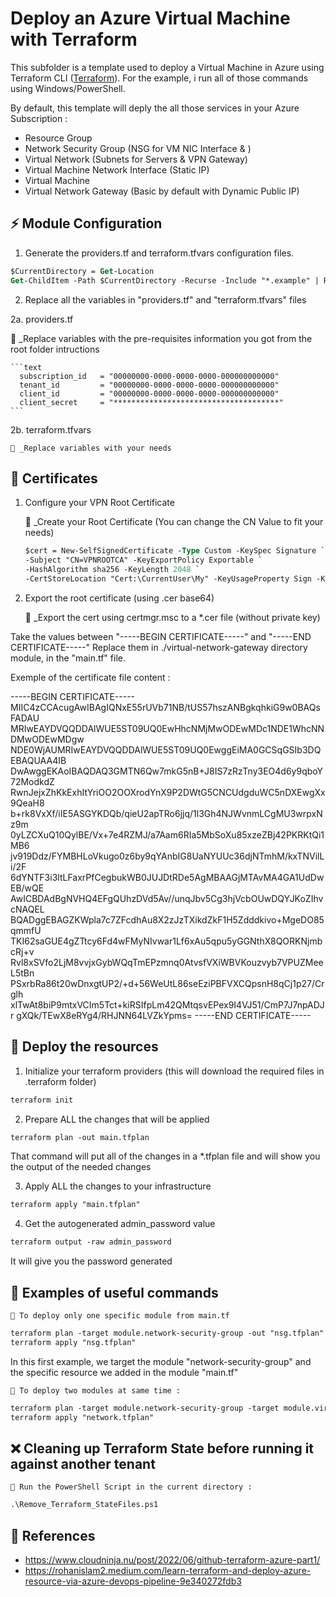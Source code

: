# Deploy an Azure Virtual Machine with Terraform

This subfolder is a template used to deploy a Virtual Machine in Azure using Terraform CLI ([Terraform](https://developer.hashicorp.com/terraform/downloads)). For the example, i run all of those commands using Windows/PowerShell.

By default, this template will deply the all those services in your Azure Subscription :

- Resource Group
- Network Security Group (NSG for VM NIC Interface & )
- Virtual Network (Subnets for Servers & VPN Gateway)
- Virtual Machine Network Interface (Static IP)
- Virtual Machine
- Virtual Network Gateway (Basic by default with Dynamic Public IP)

## ⚡ Module Configuration

1. Generate the providers.tf and terraform.tfvars configuration files.

```ps
$CurrentDirectory = Get-Location
Get-ChildItem -Path $CurrentDirectory -Recurse -Include "*.example" | Rename-Item -NewName { $_.Name -replace ".example","" }
```

2. Replace all the variables in "providers.tf" and "terraform.tfvars" files

  2a. providers.tf

  📍 _Replace variables with the pre-requisites information you got from the root folder intructions

    ```text
      subscription_id   = "00000000-0000-0000-0000-000000000000"
      tenant_id         = "00000000-0000-0000-0000-000000000000"
      client_id         = "00000000-0000-0000-0000-000000000000"
      client_secret     = "*************************************"
    ```

  2b. terraform.tfvars

    📍 _Replace variables with your needs

## 📜 Certificates

1. Configure your VPN Root Certificate

    📍 _Create your Root Certificate (You can change the CN Value to fit your needs)

    ```ps
    $cert = New-SelfSignedCertificate -Type Custom -KeySpec Signature `
    -Subject "CN=VPNROOTCA" -KeyExportPolicy Exportable `
    -HashAlgorithm sha256 -KeyLength 2048 `
    -CertStoreLocation "Cert:\CurrentUser\My" -KeyUsageProperty Sign -KeyUsage CertSign -NotAfter (Get-Date).AddYears(20)
    ```

2. Export the root certificate (using .cer base64)

    📍 _Export the cert using certmgr.msc to a *.cer file (without private key)

Take the values between "-----BEGIN CERTIFICATE-----" and "-----END CERTIFICATE-----" 
Replace them in ./virtual-network-gateway directory module, in the "main.tf" file.

Exemple of the certificate file content :

-----BEGIN CERTIFICATE-----
MIIC4zCCAcugAwIBAgIQNxE55rUVb71NB/tUS57hszANBgkqhkiG9w0BAQsFADAU
MRIwEAYDVQQDDAlWUE5ST09UQ0EwHhcNMjMwODEwMDc1NDE1WhcNNDMwODEwMDgw
NDE0WjAUMRIwEAYDVQQDDAlWUE5ST09UQ0EwggEiMA0GCSqGSIb3DQEBAQUAA4IB
DwAwggEKAoIBAQDAQ3GMTN6Qw7mkG5nB+J8IS7zRzTny3EO4d6y9qboY72ModkdZ
RwnJejxZhKkExhItYriOO2OOXrodYnX9P2DWtG5CNCUdgduWC5nDXEwgXx9QeaH8
b+rk8VxXf/iIE5ASGYKDQb/qieU2apTRo6jjq/1l3Gh4NJWvnmLCgMU3wrpxNz9m
0yLZCXuQ10QylBE/Vx+7e4RZMJ/a7Aam6RIa5MbSoXu85xzeZBj42PKRKtQi1MB6
jv919Ddz/FYMBHLoVkugo0z6by9qYAnbIG8UaNYUUc36djNTmhM/kxTNVilLi/2F
6dYNTF3i3ltLFaxrPfCegbukWB0JUJDtRDe5AgMBAAGjMTAvMA4GA1UdDwEB/wQE
AwICBDAdBgNVHQ4EFgQUhzDVd5Av//unqJbv5Cg3hjVcbOUwDQYJKoZIhvcNAQEL
BQADggEBAGZKWpla7c7ZFcdhAu8X2zJzTXikdZkF1H5Zdddkivo+MgeDO85qmmfU
TKI62saGUE4gZTtcy6Fd4wFMyNIvwar1Lf6xAu5qpu5yGGNthX8QORKNjmbcRj+v
Rvl8xSVfo2LjM8vvjxGybWQqTmEPzmnq0AtvsfVXiWBVKouzvyb7VPUZMeeL5tBn
PSxrbRa86t20wDnxgtUP2/+d+56WeUtL86seEziPBFVXCQpsnH8qCj1p27/Crglh
xlTwAt8biP9mtxVCIm5Tct+kiRSIfpLm42QMtqsvEPex9I4VJ51/CmP7J7npADJr
gXQk/TEwX8eRYg4/RHJNN64LVZkYpms=
-----END CERTIFICATE-----

## :rocket: Deploy the resources

1. Initialize your terraform providers (this will download the required files in .terraform folder)

```ps
terraform init
```

2. Prepare ALL the changes that will be applied

```ps
terraform plan -out main.tfplan
```

That command will put all of the changes in a *.tfplan file and will show you the output of the needed changes

3. Apply ALL the changes to your infrastructure

```ps
terraform apply "main.tfplan"
```

4. Get the autogenerated admin_password value

```ps
terraform output -raw admin_password
```

It will give you the password generated

## :green_book: Examples of useful commands

    📍 To deploy only one specific module from main.tf

```ps
terraform plan -target module.network-security-group -out "nsg.tfplan"
terraform apply "nsg.tfplan"
```

In this first example, we target the module "network-security-group" and the specific resource we added in the module "main.tf"

    📍 To deploy two modules at same time :

```ps
terraform plan -target module.network-security-group -target module.virtual-network -out "network.tfplan"
terraform apply "network.tfplan"
```

## :x: Cleaning up Terraform State before running it against another tenant

    📍 Run the PowerShell Script in the current directory :

```ps
.\Remove_Terraform_StateFiles.ps1
```


## :bookmark_tabs: References

- https://www.cloudninja.nu/post/2022/06/github-terraform-azure-part1/
- https://rohanislam2.medium.com/learn-terraform-and-deploy-azure-resource-via-azure-devops-pipeline-9e340272fdb3



